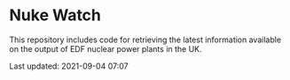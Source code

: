 # Nuke Watch

This repository includes code for retrieving the latest information available on the output of EDF nuclear power plants in the UK.

Last updated: 2021-09-04 07:07